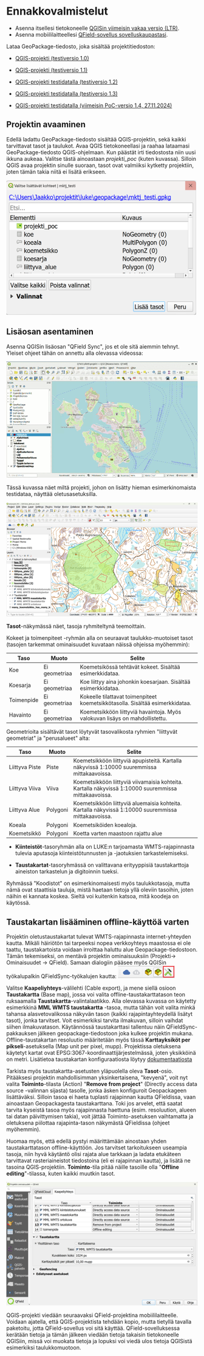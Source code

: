 # Ennakkovalmistelut

- Asenna itsellesi tietokoneelle [QGISin viimeisin vakaa versio (LTR)](https://qgis.org/fi/site/forusers/download.html).
- Asenna mobiililaitteellesi [QField-sovellus sovelluskaupastasi](https://qfield.org/).

Lataa GeoPackage-tiedosto, joka sisältää projektitiedoston: 

- [QGIS-projekti (testiversio 1.0)](https://drive.google.com/file/d/1AhPhCEMgjQIsPpOFmD4X_MawTv5-8__5/view?usp=drive_link)

- [QGIS-projekti (testiversio 1.1)](https://drive.google.com/file/d/1i85eHRIsx55Jhv2ZX2lRRFiNJ339A9jW/view?usp=drive_link)

- [QGIS-projekti testidatalla (testiversio 1.2)](https://drive.google.com/file/d/1qCH10srvvDcI-jfA6n98BYMIKlSGte0a/view?usp=drive_link)

- [QGIS-projekti testidatalla (testiversio 1.3)](https://drive.google.com/file/d/1EiWKy6cvu7USGtkZUUDgKxS6s9AgF27s/view?usp=drive_link)

- [QGIS-projekti testidatalla (viimeisin PoC-versio 1.4, 27.11.2024)](https://drive.google.com/file/d/1XtLZioaPXAVxsS15kpdbOpCQijQyPvq2/view?usp=drive_link)

## Projektin avaaminen

Edellä ladattu GeoPackage-tiedosto sisältää QGIS-projektin, sekä kaikki tarvittavat tasot ja taulukot. Avaa QGIS tietokoneellasi ja raahaa lataamasi GeoPackage-tiedosto QGIS-ohjelmaan. Kun päästät irti tiedostosta niin uusi ikkuna aukeaa. Valitse tästä ainoastaan *projekti_poc* (kuten kuvassa). Silloin QGIS avaa projektin sinulle suoraan, tasot ovat valmiiksi kytketty projektiin, joten tämän takia niitä ei lisätä erikseen.

[<img src="img/gpkg_drag_and_drop.png" width="500" />](img/gpkg_drag_and_drop.png)

## Lisäosan asentaminen
Asenna QGISin lisäosan "QField Sync", jos et ole sitä aiemmin tehnyt. Yleiset ohjeet tähän on annettu alla olevassa videossa:

![QField Sync lisäosan asentaminen](img/asenna_qfield_lisaosa.gif)

Tässä kuvassa näet miltä projekti, johon on lisätty hieman esimerkinomaista testidataa, näyttää oletusasetuksilla. 

![QGIS-projekti](img/qgis_projekti.png)

**Tasot**-näkymässä näet, tasoja ryhmiteltynä teemoittain.

Kokeet ja toimenpiteet -ryhmän alla on seuraavat taulukko-muotoiset tasot (tasojen tarkemmat ominaisuudet kuvataan näissä ohjeissa myöhemmin):

| Taso | Muoto | Selite |
|----------|----------|----------|
| Koe| Ei geometriaa| Koemetsikössä tehtävät kokeet. Sisältää esimerkkidataa. |
| Koesarja | Ei geometriaa | Koe liittyy aina johonkin koesarjaan. Sisältää esimerkkidataa.  |
| Toimenpide | Ei geometriaa | Kokeelle tilattavat toimenpiteet koemetsikkötasolla. Sisältää esimerkkidataa. |
| Havainto| Ei geometriaa| Koemetsikköön liittyviä havaintoja. Myös valokuvan lisäys on mahdollistettu. |

Geometrioita sisältävät tasot löytyvät tasovalikosta ryhmien "liittyvät geometriat" ja "perusalueet" alta:

|Taso | Muoto | Selite |
|----------|----------|----------|
| Liittyva Piste| Piste | Koemetsikköön liittyviä apupisteitä. Kartalla näkyvissä 1:10000 suuremmissa mittakaavoissa. |
| Liittyva Viiva| Viiva | Koemetsikköön liittyviä viivamaisia kohteita. Kartalla näkyvissä 1:10000 suuremmissa mittakaavoissa.|
| Liittyva Alue| Polygoni | Koemetsikköön liittyviä aluemaisia kohteita. Kartalla näkyvissä 1:10000 suuremmissa mittakaavoissa.|
| Koeala | Polygoni | Koemetsiköiden koealoja. |
| Koemetsikkö | Polygoni | Koetta varten maastoon rajattu alue |

- **Kiinteistöt**-tasoryhmän alla on LUKE:n tarjoamasta WMTS-rajapinnasta tulevia aputasoja kiinteistötunnusten ja -jaotuksien tarkastelemiseksi.

- **Taustakartat**-tasoryhmässä on valittavana erityyppisiä taustakarttoja aineiston tarkastelun ja digitoinnin tueksi.

Ryhmässä "Koodistot" on esimerkinomaisesti myös taulukkotasoja, mutta nämä ovat staattisia tauluja, mistä haetaan tietoja yllä oleviin tasoihin, joten näihin ei kannata koskea. Sieltä voi kuitenkin katsoa, mitä koodeja on käytössä.

## Taustakartan lisääminen offline-käyttöä varten

Projektin oletustaustakartat tulevat WMTS-rajapinnasta internet-yhteyden kautta. Mikäli häiriötön tai tarpeeksi nopea verkkoyhteys maastossa ei ole taattu, taustakartoista voidaan irroittaa haluttu alue Geopackage-tiedostoon. Tämän tekemiseksi, on mentävä  projektin ominaisuuksiin (Projekti-> Ominaisuudet -> QField). Samaan dialogiin pääsee myös QGISin työkalupalkin QFieldSync-työkalujen kautta: [<img src="img/qfieldsync_toolbar.png" width="150" />](img/qfieldsync_toolbar.png)

  
Valitse **Kaapeliyhteys**-välilehti (Cable export), ja mene siellä osioon **Taustakartta** (Base map), jossa voi valita offline-taustakarttatason teon ruksaamalla **Taustakartta**-valintalaatikko. Alla olevassa kuvassa on käytetty esimerkkinä **MML WMTS taustakartta** -tasoa, mutta tähän voit valita minkä tahansa alasvetovalikossa näkyvän tason (kaikki rajapintayhteydellä lisätyt tasot), jonka tarvitset. Voit esimerkiksi tarvita ilmakuvan, silloin vaihdat siihen ilmakuvatason. Käytännössä taustakarttasi tallentuu näin QFieldSync-pakkauksen jälkeen geopackage-tiedostoon joka kulkee projektin mukana. Offline-taustakartan resoluutio määritetään myös tässä **Karttayksiköt per pikseli**-asetuksella (Map unit per pixel, mupp). Projektissa oletuksena käytetyt kartat ovat EPSG:3067-koordinaattijärjestelmässä, joten yksikköinä on metri. Lisätietoa taustakartan konfiguraatiosta löytyy [dokumentaatiosta](https://docs.qfield.org/get-started/tutorials/get-started-qfs/#base-map-configuration)

Tarkista myös taustakartta-asetusten yläpuolella oleva **Tasot**-osio. Pitääksesi projektin mahdollisimman yksinkertaisena, "kevyenä", voit nyt valita **Toiminto**-tilasta (Action) "**Remove from project**" (Directly access data source -valinnan sijasta) tasolle, jonka äsken konfiguroit Geopackageen lisättäväksi. Silloin tasoa ei haeta tuplasti rajapinnan kautta QFieldissa, vaan ainoastaan Geopackagesta taustakarttana. Toki jos arvelet, että saatat tarvita kyseistä tasoa myös rajapinnasta haettuna (esim. resoluution, alueen tai datan päivittymisen takia), voit jättää Toiminto-asetuksen vaihtamatta ja oletuksena piilottaa rajapinta-tason näkymästä QFieldissa (ohjeet myöhemmin).

Huomaa myös, että edellä pystyi määrittämään ainostaan yhden taustakarttatason offline-käyttöön. Jos tarvitset tarkoitukseen useampia tasoja, niin hyvä käytäntö olisi rajata alue tarkkaan ja ladata etukäteen tarvittavat rasteriaineistot tiedostoina (eli ei rajapinnan kautta), ja lisätä ne tasoina QGIS-projektiin. **Toiminto**-tila pitää näille tasoille olla "**Offline editing**"-tilassa, kuten kaikki muutkin tasot.

![Projektin ominaisuudet](img/configure_basemap.png)

QGIS-projekti viedään seuraavaksi QField-projektina mobiililaitteelle. Voidaan ajatella, että QGIS-projektista tehdään kopio, mutta tietyllä tavalla paketoitu, jotta QField-sovellus voi sitä käyttää. QField-sovelluksessa kerätään tietoja ja tämän jälkeen viedään tietoja takaisin tietokoneelle QGISiin, missä voi muokata tietoja ja lopuksi voi viedä ulos tietoja QGISistä esimerkiksi taulukkomuotoon.